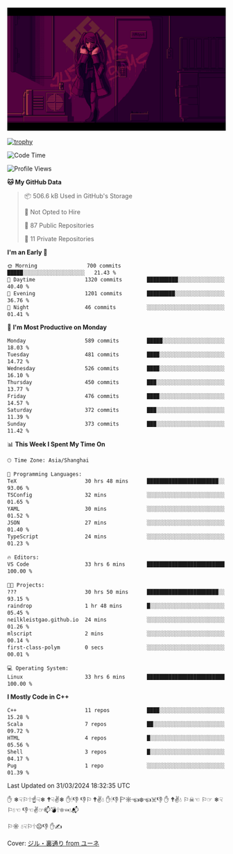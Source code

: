 ![](imgs/main.png)

[![trophy](https://github-profile-trophy.vercel.app/?username=NeilKleistGao&theme=dracula)](https://github.com/ryo-ma/github-profile-trophy)

<!--START_SECTION:waka-->
![Code Time](http://img.shields.io/badge/Code%20Time-822%20hrs%206%20mins-blue)

![Profile Views](http://img.shields.io/badge/Profile%20Views-0-blue)

**🐱 My GitHub Data** 

> 📦 506.6 kB Used in GitHub's Storage 
 > 
> 🚫 Not Opted to Hire
 > 
> 📜 87 Public Repositories 
 > 
> 🔑 11 Private Repositories 
 > 
**I'm an Early 🐤** 

```text
🌞 Morning                700 commits         █████░░░░░░░░░░░░░░░░░░░░   21.43 % 
🌆 Daytime                1320 commits        ██████████░░░░░░░░░░░░░░░   40.40 % 
🌃 Evening                1201 commits        █████████░░░░░░░░░░░░░░░░   36.76 % 
🌙 Night                  46 commits          ░░░░░░░░░░░░░░░░░░░░░░░░░   01.41 % 
```
📅 **I'm Most Productive on Monday** 

```text
Monday                   589 commits         █████░░░░░░░░░░░░░░░░░░░░   18.03 % 
Tuesday                  481 commits         ████░░░░░░░░░░░░░░░░░░░░░   14.72 % 
Wednesday                526 commits         ████░░░░░░░░░░░░░░░░░░░░░   16.10 % 
Thursday                 450 commits         ███░░░░░░░░░░░░░░░░░░░░░░   13.77 % 
Friday                   476 commits         ████░░░░░░░░░░░░░░░░░░░░░   14.57 % 
Saturday                 372 commits         ███░░░░░░░░░░░░░░░░░░░░░░   11.39 % 
Sunday                   373 commits         ███░░░░░░░░░░░░░░░░░░░░░░   11.42 % 
```


📊 **This Week I Spent My Time On** 

```text
🕑︎ Time Zone: Asia/Shanghai

💬 Programming Languages: 
TeX                      30 hrs 48 mins      ███████████████████████░░   93.06 % 
TSConfig                 32 mins             ░░░░░░░░░░░░░░░░░░░░░░░░░   01.65 % 
YAML                     30 mins             ░░░░░░░░░░░░░░░░░░░░░░░░░   01.52 % 
JSON                     27 mins             ░░░░░░░░░░░░░░░░░░░░░░░░░   01.40 % 
TypeScript               24 mins             ░░░░░░░░░░░░░░░░░░░░░░░░░   01.23 % 

🔥 Editors: 
VS Code                  33 hrs 6 mins       █████████████████████████   100.00 % 

🐱‍💻 Projects: 
???                      30 hrs 50 mins      ███████████████████████░░   93.15 % 
raindrop                 1 hr 48 mins        █░░░░░░░░░░░░░░░░░░░░░░░░   05.45 % 
neilkleistgao.github.io  24 mins             ░░░░░░░░░░░░░░░░░░░░░░░░░   01.26 % 
mlscript                 2 mins              ░░░░░░░░░░░░░░░░░░░░░░░░░   00.14 % 
first-class-polym        0 secs              ░░░░░░░░░░░░░░░░░░░░░░░░░   00.01 % 

💻 Operating System: 
Linux                    33 hrs 6 mins       █████████████████████████   100.00 % 
```

**I Mostly Code in C++** 

```text
C++                      11 repos            ████░░░░░░░░░░░░░░░░░░░░░   15.28 % 
Scala                    7 repos             ██░░░░░░░░░░░░░░░░░░░░░░░   09.72 % 
HTML                     4 repos             █░░░░░░░░░░░░░░░░░░░░░░░░   05.56 % 
Shell                    3 repos             █░░░░░░░░░░░░░░░░░░░░░░░░   04.17 % 
Pug                      1 repo              ░░░░░░░░░░░░░░░░░░░░░░░░░   01.39 % 
```




 Last Updated on 31/03/2024 18:32:35 UTC
<!--END_SECTION:waka-->

✋ ❄☟⚐🕆☝☟❄ 🕈☟✌❄ ✋🕯👎 👎⚐ 🕈✌💧 ✋🕯👎 🏱☼☜❄☜☠👎 ✋ 🕈✌💧 ⚐☠☜ ⚐☞ ❄☟⚐💧☜ 👎☜✌☞📫💣🕆❄☜💧📬

⚐☼ 💧☟⚐🕆☹👎 ✋✍

Cover: [ジル・裏通り from ユーネ](https://www.pixiv.net/artworks/62127066)
